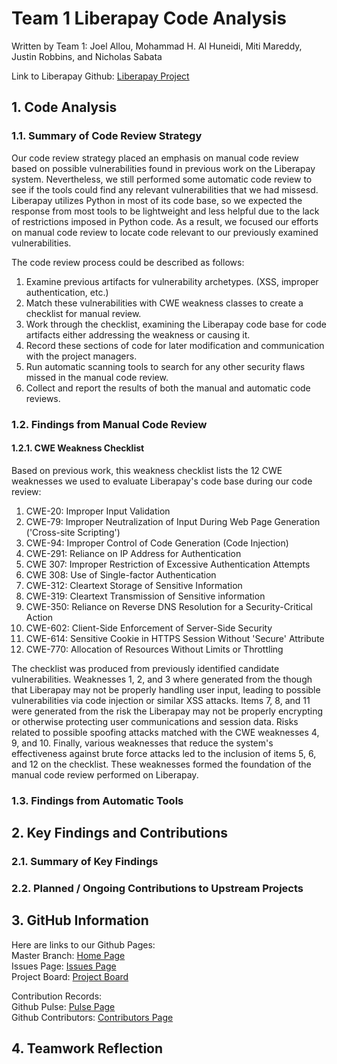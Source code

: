 # Team 1 Liberapay Code Analysis

Written by Team 1:
Joel Allou, Mohammad H. Al Huneidi, Miti Mareddy, Justin Robbins, and Nicholas Sabata

Link to Liberapay Github: [Liberapay Project](https://github.com/liberapay/liberapay.com)

## 1. Code Analysis

### 1.1. Summary of Code Review Strategy

Our code review strategy placed an emphasis on manual code review based on possible vulnerabilities found in previous work on the Liberapay system. Nevertheless, we still performed some automatic code review to see if the tools could find any relevant vulnerabilities that we had missesd. Liberapay utilizes Python in most of its code base, so we expected the response from most tools to be lightweight and less helpful due to the lack of restrictions imposed in Python code. As a result, we focused our efforts on manual code review to locate code relevant to our previously examined vulnerabilities.

The code review process could be described as follows:
  1. Examine previous artifacts for vulnerability archetypes. (XSS, improper authentication, etc.)
  2. Match these vulnerabilities with CWE weakness classes to create a checklist for manual review.
  3. Work through the checklist, examining the Liberapay code base for code artifacts either addressing the weakness or causing it.
  4. Record these sections of code for later modification and communication with the project managers.
  5. Run automatic scanning tools to search for any other security flaws missed in the manual code review.
  6. Collect and report the results of both the manual and automatic code reviews.

### 1.2. Findings from Manual Code Review

#### 1.2.1. CWE Weakness Checklist

Based on previous work, this weakness checklist lists the 12 CWE weaknesses we used to evaluate Liberapay's code base during our code review:
  1. CWE-20: Improper Input Validation
  2. CWE-79: Improper Neutralization of Input During Web Page Generation ('Cross-site Scripting')
  3. CWE-94: Improper Control of Code Generation (Code Injection)
  4. CWE-291: Reliance on IP Address for Authentication
  5. CWE 307: Improper Restriction of Excessive Authentication Attempts
  6. CWE 308: Use of Single-factor Authentication
  7. CWE-312: Cleartext Storage of Sensitive Information
  8. CWE-319: Cleartext Transmission of Sensitive information
  9. CWE-350: Reliance on Reverse DNS Resolution for a Security-Critical Action
  10. CWE-602: Client-Side Enforcement of Server-Side Security
  11. CWE-614: Sensitive Cookie in HTTPS Session Without 'Secure' Attribute
  12. CWE-770: Allocation of Resources Without Limits or Throttling

The checklist was produced from previously identified candidate vulnerabilities. Weaknesses 1, 2, and 3 where generated from the though that Liberapay may not be properly handling user input, leading to possible vulnerabilities via code injection or similar XSS attacks. Items 7, 8, and 11 were generated from the risk the Liberapay may not be properly encrypting or otherwise protecting user communications and session data. Risks related to possible spoofing attacks matched with the CWE weaknesses 4, 9, and 10. Finally, various weaknesses that reduce the system's effectiveness against brute force attacks led to the inclusion of items 5, 6, and 12 on the checklist. These weaknesses formed the foundation of the manual code review performed on Liberapay. 

### 1.3. Findings from Automatic Tools

## 2. Key Findings and Contributions

### 2.1. Summary of Key Findings

### 2.2. Planned / Ongoing Contributions to Upstream Projects

## 3. GitHub Information

Here are links to our Github Pages: \
Master Branch: [Home Page](https://github.com/JustinRobbins7/CSCI-8420-Team-1) \
Issues Page: [Issues Page](https://github.com/JustinRobbins7/CSCI-8420-Team-1/issues) \
Project Board: [Project Board](https://github.com/JustinRobbins7/CSCI-8420-Team-1/projects/3)

Contribution Records: \
Github Pulse: [Pulse Page](https://github.com/JustinRobbins7/CSCI-8420-Team-1/pulse) \
Github Contributors: [Contributors Page](https://github.com/JustinRobbins7/CSCI-8420-Team-1/graphs/contributors) 

## 4. Teamwork Reflection

